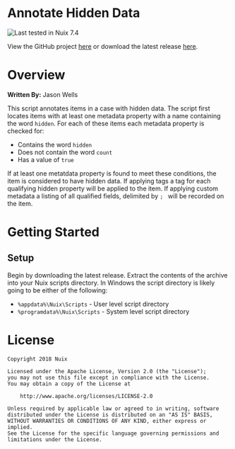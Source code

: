 Annotate Hidden Data
====================

![Last tested in Nuix 7.4](https://img.shields.io/badge/Nuix-7.4-green.svg)

View the GitHub project [here](https://github.com/Nuix/Annotate-Hidden-Data) or download the latest release [here](https://github.com/Nuix/Annotate-Hidden-Data/releases).

# Overview

**Written By:** Jason Wells

This script annotates items in a case with hidden data.  The script first locates items with at least one metadata property with a name containing the word `hidden`.  For each of these items each metadata property is checked for:

- Contains the word `hidden`
- Does not contain the word `count`
- Has a value of `true`

If at least one metatdata property is found to meet these conditions, the item is considered to have hidden data.  If applying tags a tag for each qualifying hidden property will be applied to the item.  If applying custom metadata a listing of all qualified fields, delimited by `; ` will be recorded on the item.

# Getting Started

## Setup

Begin by downloading the latest release.  Extract the contents of the archive into your Nuix scripts directory.  In Windows the script directory is likely going to be either of the following:

- `%appdata%\Nuix\Scripts` - User level script directory
- `%programdata%\Nuix\Scripts` - System level script directory

# License

```
Copyright 2018 Nuix

Licensed under the Apache License, Version 2.0 (the "License");
you may not use this file except in compliance with the License.
You may obtain a copy of the License at

    http://www.apache.org/licenses/LICENSE-2.0

Unless required by applicable law or agreed to in writing, software
distributed under the License is distributed on an "AS IS" BASIS,
WITHOUT WARRANTIES OR CONDITIONS OF ANY KIND, either express or implied.
See the License for the specific language governing permissions and
limitations under the License.
```
